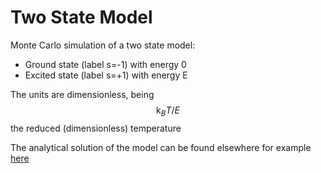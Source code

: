 # Two State Model

Monte Carlo simulation of a two state model:
- Ground state (label s=-1) with energy 0
- Excited state (label s=+1) with energy E

The units are dimensionless, being $$ \text{k}_BT/E $$ the reduced (dimensionless) temperature

The analytical solution of the model can be found elsewhere for example [here](https://farside.ph.utexas.edu/teaching/355/Surveyhtml/node234.html)

